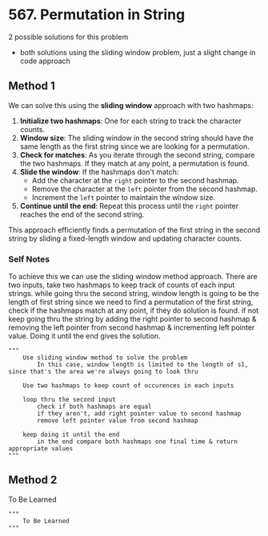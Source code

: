 # 567. Permutation in String

2 possible solutions for this problem
* both solutions using the sliding window problem, just a slight change in code approach

## Method 1

We can solve this using the **sliding window** approach with two hashmaps:

1. **Initialize two hashmaps**: One for each string to track the character counts.
2. **Window size**: The sliding window in the second string should have the same length as the first string since we are looking for a permutation.
3. **Check for matches**: As you iterate through the second string, compare the two hashmaps. If they match at any point, a permutation is found.
4. **Slide the window**: If the hashmaps don't match:
   - Add the character at the `right` pointer to the second hashmap.
   - Remove the character at the `left` pointer from the second hashmap.
   - Increment the `left` pointer to maintain the window size.
5. **Continue until the end**: Repeat this process until the `right` pointer reaches the end of the second string.

This approach efficiently finds a permutation of the first string in the second string by sliding a fixed-length window and updating character counts.

### Self Notes
To achieve this we can use the sliding window method approach. There are two inputs, take two hashmaps to keep track of counts of each input strings. while going thru the second string, window length is going to be the length of first string since we need to find a permutation of the first string, check if the hashmaps match at any point, if they do solution is found. if not keep going thru the string by adding the right pointer to second hashmap & removing the left pointer from second hashmap & incrementing left pointer value. Doing it until the end gives the solution. 

```
"""
    Use sliding window method to solve the problem
        In this case, window length is limited to the length of s1, since that's the area we're always going to look thru

    Use two hashmaps to keep count of occurences in each inputs

    loop thru the second input 
        check if both hashmaps are equal
        if they aren't, add right pointer value to second hashmap
        remove left pointer value from second hashmap
    
    keep doing it until the end 
        in the end compare both hashmaps one final time & return appropriate values
"""
```

## Method 2

To Be Learned

```
"""
    To Be Learned
"""
```